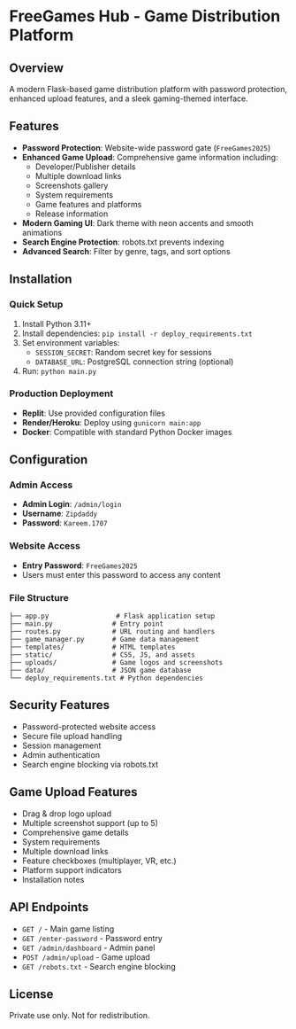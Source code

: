# FreeGames Hub - Game Distribution Platform

## Overview
A modern Flask-based game distribution platform with password protection, enhanced upload features, and a sleek gaming-themed interface.

## Features
- **Password Protection**: Website-wide password gate (`FreeGames2025`)
- **Enhanced Game Upload**: Comprehensive game information including:
  - Developer/Publisher details
  - Multiple download links
  - Screenshots gallery
  - System requirements
  - Game features and platforms
  - Release information
- **Modern Gaming UI**: Dark theme with neon accents and smooth animations
- **Search Engine Protection**: robots.txt prevents indexing
- **Advanced Search**: Filter by genre, tags, and sort options

## Installation

### Quick Setup
1. Install Python 3.11+
2. Install dependencies: `pip install -r deploy_requirements.txt`
3. Set environment variables:
   - `SESSION_SECRET`: Random secret key for sessions
   - `DATABASE_URL`: PostgreSQL connection string (optional)
4. Run: `python main.py`

### Production Deployment
- **Replit**: Use provided configuration files
- **Render/Heroku**: Deploy using `gunicorn main:app`
- **Docker**: Compatible with standard Python Docker images

## Configuration

### Admin Access
- **Admin Login**: `/admin/login`
- **Username**: `Zipdaddy`
- **Password**: `Kareem.1707`

### Website Access
- **Entry Password**: `FreeGames2025`
- Users must enter this password to access any content

### File Structure
```
├── app.py                 # Flask application setup
├── main.py               # Entry point
├── routes.py             # URL routing and handlers
├── game_manager.py       # Game data management
├── templates/            # HTML templates
├── static/               # CSS, JS, and assets
├── uploads/              # Game logos and screenshots
├── data/                 # JSON game database
└── deploy_requirements.txt # Python dependencies
```

## Security Features
- Password-protected website access
- Secure file upload handling
- Session management
- Admin authentication
- Search engine blocking via robots.txt

## Game Upload Features
- Drag & drop logo upload
- Multiple screenshot support (up to 5)
- Comprehensive game details
- System requirements
- Multiple download links
- Feature checkboxes (multiplayer, VR, etc.)
- Platform support indicators
- Installation notes

## API Endpoints
- `GET /` - Main game listing
- `GET /enter-password` - Password entry
- `GET /admin/dashboard` - Admin panel
- `POST /admin/upload` - Game upload
- `GET /robots.txt` - Search engine blocking

## License
Private use only. Not for redistribution.